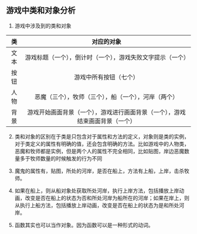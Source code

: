 ## 游戏中类和对象分析

1. 游戏中涉及到的类和对象

|  类  |                              对应的对象                              |
|:----:|:---------------------------------------------------------------:|
| 文本 |          游戏标题（一个），倒计时（一个），游戏失败文字提示（一个）          |
| 按钮 |                         游戏中所有按钮（七个）                         |
| 人物 |              恶魔（三个），牧师（三个），船（一个），河岸（两个）               |
| 背景 | 游戏开始画面背景（一个），游戏进行画面背景（一个），游戏结束画面背景（一个） |

2. 类和对象的区别在于类是只包含对于属性和方法的定义，对象则是类的实例，对于类定义的属性有明确的值，还会包含明确的方法。比如游戏中的人物类，恶魔和牧师都是实例，但是两个人的属性不完全相同，比如贴图，岸边恶魔数量多于牧师数量的时候触发的行为不同

3. 魔鬼的属性有，贴图，所处的河岸，是否在船上，方法有上船，上岸，击杀牧师。

4. 如果在船上，则从船对象处获取所处河岸，执行上岸方法，包括播放上岸动画，改变是否在船上的状态为否和所处河岸为船所在的河岸；如果在岸上，则从执行上船方法，包括播放上岸动画，改变是否在船上的状态为是和所处河岸。

5. 函数其实也可以当作对象。因为函数可以是一种形式的动词。